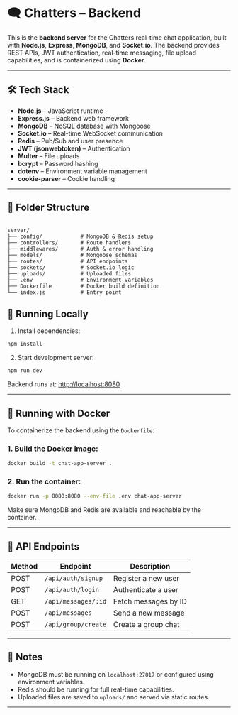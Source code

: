 
# 🗨️ Chatters – Backend

This is the **backend server** for the Chatters real-time chat application, built with **Node.js**, **Express**, **MongoDB**, and **Socket.io**. The backend provides REST APIs, JWT authentication, real-time messaging, file upload capabilities, and is containerized using **Docker**.

---

## 🛠️ Tech Stack

- **Node.js** – JavaScript runtime
- **Express.js** – Backend web framework
- **MongoDB** – NoSQL database with Mongoose
- **Socket.io** – Real-time WebSocket communication
- **Redis** – Pub/Sub and user presence
- **JWT (jsonwebtoken)** – Authentication
- **Multer** – File uploads
- **bcrypt** – Password hashing
- **dotenv** – Environment variable management
- **cookie-parser** – Cookie handling

---

## 📁 Folder Structure

```

server/
├── config/            # MongoDB & Redis setup
├── controllers/       # Route handlers
├── middlewares/       # Auth & error handling
├── models/            # Mongoose schemas
├── routes/            # API endpoints
├── sockets/           # Socket.io logic
├── uploads/           # Uploaded files
├── .env               # Environment variables
├── Dockerfile         # Docker build definition
└── index.js           # Entry point

````



## 🚀 Running Locally

1. Install dependencies:

```bash
npm install
```

2. Start development server:

```bash
npm run dev
```

Backend runs at: [http://localhost:8080](http://localhost:8080)

---

## 🐳 Running with Docker

To containerize the backend using the `Dockerfile`:

### 1. Build the Docker image:

```bash
docker build -t chat-app-server .
```

### 2. Run the container:

```bash
docker run -p 8080:8080 --env-file .env chat-app-server
```

Make sure MongoDB and Redis are available and reachable by the container.

---

## 🔌 API Endpoints

| Method | Endpoint            | Description          |
| ------ | ------------------- | -------------------- |
| POST   | `/api/auth/signup`  | Register a new user  |
| POST   | `/api/auth/login`   | Authenticate a user  |
| GET    | `/api/messages/:id` | Fetch messages by ID |
| POST   | `/api/messages`     | Send a new message   |
| POST   | `/api/group/create` | Create a group chat  |

---

## 📄 Notes

* MongoDB must be running on `localhost:27017` or configured using environment variables.
* Redis should be running for full real-time capabilities.
* Uploaded files are saved to `uploads/` and served via static routes.

---

```

